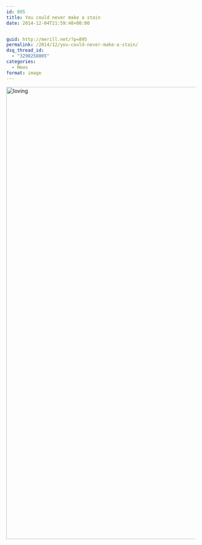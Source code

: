 ```yaml
---
id: 895
title: You could never make a stain
date: 2014-12-04T21:59:48+00:00


guid: http://merill.net/?p=895
permalink: /2014/12/you-could-never-make-a-stain/
dsq_thread_id:
  - "3290258005"
categories:
  - News
format: image
---
```

<a href="https://merill.net/wp-content/uploads/2014/12/loving.jpg"><img class="alignnone size-full wp-image-896" src="https://merill.net/wp-content/uploads/2014/12/loving.jpg" alt="loving" width="1600" height="1200" /></a>